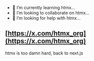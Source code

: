 - 🌱 I’m currently learning htmx...
- 👀 I’m looking to collaborate on htmx...
- 🤔 I’m looking for help with htmx...

[https://x.com/htmx_org](https://x.com/htmx_org)
------
htmx is too damn hard, back to next.js
